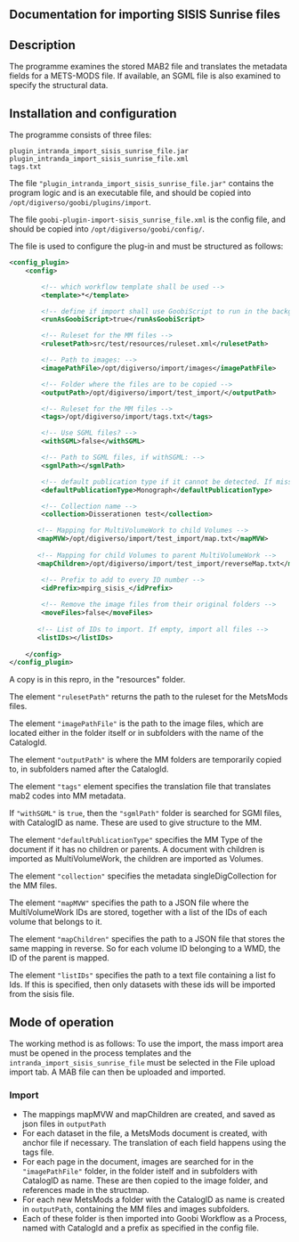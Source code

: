 ## Documentation for importing SISIS Sunrise files

## Description

The programme examines the stored MAB2 file and translates the metadata fields for a METS-MODS file. If available, an SGML file is also examined to specify the structural data.


## Installation and configuration

The programme consists of three files:

```
plugin_intranda_import_sisis_sunrise_file.jar
plugin_intranda_import_sisis_sunrise_file.xml
tags.txt
```

The file `"plugin_intranda_import_sisis_sunrise_file.jar"` contains the program logic and is an executable file, and should be copied into
`/opt/digiverso/goobi/plugins/import`.

The file ``goobi-plugin-import-sisis_sunrise_file.xml`` is the config file, and should be copied into `/opt/digiverso/goobi/config/`.



The file is used to configure the plug-in and must be structured as follows:

```xml
<config_plugin>
    <config>

        <!-- which workflow template shall be used -->
        <template>*</template>

        <!-- define if import shall use GoobiScript to run in the background -->
        <runAsGoobiScript>true</runAsGoobiScript>

        <!-- Ruleset for the MM files -->
        <rulesetPath>src/test/resources/ruleset.xml</rulesetPath>

        <!-- Path to images: -->
        <imagePathFile>/opt/digiverso/import/images</imagePathFile>

        <!-- Folder where the files are to be copied -->
        <outputPath>/opt/digiverso/import/test_import/</outputPath>

        <!-- Ruleset for the MM files -->
        <tags>/opt/digiverso/import/tags.txt</tags>

        <!-- Use SGML files? -->
        <withSGML>false</withSGML>

        <!-- Path to SGML files, if withSGML: -->
        <sgmlPath></sgmlPath>

        <!-- default publication type if it cannot be detected. If missing or empty, no record will be created -->
        <defaultPublicationType>Monograph</defaultPublicationType>

        <!-- Collection name -->
        <collection>Disserationen test</collection>

       <!-- Mapping for MultiVolumeWork to child Volumes -->
       <mapMVW>/opt/digiverso/import/test_import/map.txt</mapMVW>
    
       <!-- Mapping for child Volumes to parent MultiVolumeWork -->
       <mapChildren>/opt/digiverso/import/test_import/reverseMap.txt</mapChildren>

        <!-- Prefix to add to every ID number -->        
        <idPrefix>mpirg_sisis_</idPrefix>
        
        <!-- Remove the image files from their original folders -->   
        <moveFiles>false</moveFiles>
        
       <!-- List of IDs to import. If empty, import all files -->
       <listIDs></listIDs>
       
    </config>
</config_plugin>
```

A copy is in this repro, in the "resources" folder.

The element `"rulesetPath"`
returns the path to the ruleset for the MetsMods files.

The element `"imagePathFile"`
is the path to the image files, which are located either in the folder itself or in subfolders with the name of the CatalogId. 

The element `"outputPath"`
is where the MM folders are temporarily copied to, in subfolders named after the CatalogId.

The element `"tags"`
element specifies the translation file that translates mab2 codes into MM metadata.

If `"withSGML"` is `true`, then the `"sgmlPath"` folder is searched for SGMl files, with CatalogID as name. These are used to give structure to the MM.

The element `"defaultPublicationType"`
specifies the MM Type of the document if it has no children or parents. A document with children is imported as MultiVolumeWork, the children are imported as Volumes.

The element `"collection"`
specifies the metadata singleDigCollection for the MM files.

The element `"mapMVW"`
specifies the path to a JSON file where the MultiVolumeWork IDs are stored, together with a list of the IDs of each volume that belongs to it.

The element `"mapChildren"`
specifies the path to a JSON file that stores the same mapping in reverse. So for each volume ID belonging to a WMD, the ID of the parent is mapped.  

The element `"listIDs"`
specifies the path to a text file containing a list fo Ids. If this is specified, then only datasets with these ids will be imported from the sisis file. 

## Mode of operation

The working method is as follows: To use the import, the mass import area must be opened in the process templates and the `intranda_import_sisis_sunrise_file` must be selected in the File upload import tab. A MAB file can then be uploaded and imported.


### Import

* The mappings mapMVW and mapChildren are created, and saved as json files in `outputPath`
* For each dataset in the file, a MetsMods document is created, with anchor file if necessary. The translation of each field happens using the tags file.
* For each page in the document, images are searched for in the `"imagePathFile"` folder, in the folder istelf and in subfolders with CatalogID as name. These are then copied to the image folder, and references made in the structmap.
* For each new MetsMods a folder with the CatalogID as name is created in `outputPath`, containing the MM files and images subfolders. 
* Each of these folder is then imported into Goobi Workflow as a Process, named with CatalogId and a prefix as specified in the config file.

